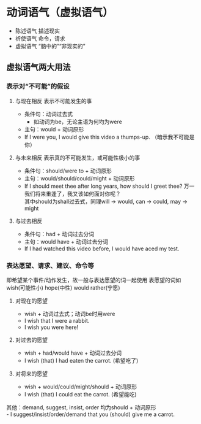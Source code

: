 # 动词语气（虚拟语气）

- 陈述语气
    描述现实
- 祈使语气
    命令，请求
- 虚拟语气
    “脑中的”“非现实的”

## 虚拟语气两大用法

### 表示对“不可能”的假设

1. 与现在相反
    表示不可能发生的事
    - 条件句：动词过去式  
        - 如动词为be，无论主语为何均为were
    - 主句：would + 动词原形
    - If I were you, I would give this video a thumps-up.
        （暗示我不可能是你）

2. 与未来相反
    表示真的不可能发生，或可能性极小的事
    - 条件句：should/were to + 动词原形
    - 主句：would/should/could/might + 动词原形
    - If I should meet thee after long years, how should I greet thee?
        万一我们将来重逢了，我又该如何面对你呢？  
        其中should为shall过去式，同理will -> would, can -> could, may -> might

3. 与过去相反

    - 条件句：had + 动词过去分词
    - 主句：would have + 动词过去分词
    - If I had watched this video before, I would have aced my test.

### 表达愿望、请求、建议、命令等

即希望某个事件/动作发生，故一般与表达愿望的词一起使用
表愿望的词如wish(可能性小) hope(中性) would rather(宁愿)

1. 对现在的愿望
    - wish + 动词过去式；动词be时用were
    - I wish that I were a rabbit.
    - I wish you were here!

2. 对过去的愿望
    - wish + had/would have + 动词过去分词
    - I wish (that) I had eaten the carrot. (希望吃了)

3. 对将来的愿望
    - wish + would/could/might/should + 动词原形
    - I wish (that) I could eat the carrot. (希望能吃)

其他：demand, suggest, insist, order  均为should + 动词原形  
    - I suggest/insist/order/demand that you (should) give me a carrot.
